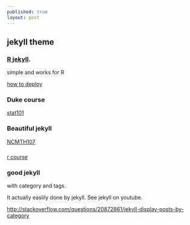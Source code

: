 ```yaml
---
published: true
layout: post
---
```

## jekyll theme

###  [R jekyll](https://github.com/yihui/knitr-jekyll). 
simple and works for R

[how to deploy](http://yihui.name/knitr-jekyll/2014/09/jekyll-with-knitr.html)


### Duke course

[stat101](https://www2.stat.duke.edu/courses/Spring16/sta101.001/)


### Beautiful jekyll
[NCMTH107](https://github.com/droglenc/NCMTH107)

###
[r course](https://github.com/ateucher/rcourse_site)


### good jekyll

with category and tags.

It actually easlily done by jekyll. See jekyll on youtube.

http://stackoverflow.com/questions/20872861/jekyll-display-posts-by-category